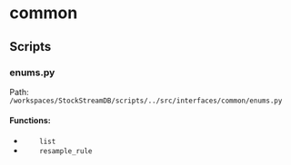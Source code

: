 # common

## Scripts

### enums.py

Path: `/workspaces/StockStreamDB/scripts/../src/interfaces/common/enums.py`

#### Functions:

- `    list`
- `    resample_rule`
